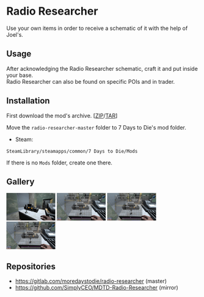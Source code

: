 Radio Researcher
================

Use your own items in order to receive a schematic of it with the help of Joel's.

Usage
-----

After acknowledging the Radio Researcher schematic, craft it and put inside your base.<br>
Radio Researcher can also be found on specific POIs and in trader.

Installation
------------

First download the mod's archive. [[ZIP](https://gitlab.com/moredaystodie/radio-researcher/-/archive/master/radio-researcher-master.zip)/[TAR](https://gitlab.com/moredaystodie/radio-researcher/-/archive/master/radio-researcher-master.tar.gz)]

Move the `radio-researcher-master` folder to 7 Days to Die's mod folder.<br>

- Steam:
```shell
SteamLibrary/steamapps/common/7 Days to Die/Mods
```

If there is no `Mods` folder, create one there.

Gallery
-------

<p align="left">
  <img src="./.media/screenshot_radio_researcher.jpg" width="128" title="Radio Researcher">
  <img src="./.media/screenshot_double_pocket_mod.jpg" width="128" title="Double Pocket Mod">
  <img src="./.media/screenshot_triple_pocket_mod.jpg" width="128" title="Triple Pocket Mod">
  <img src="./.media/screenshot_quadruple_pocket_mod.jpg" width="128" title="Quadruple Pocket Mod">
</p>

Repositories
------------

- https://gitlab.com/moredaystodie/radio-researcher (master)
- https://github.com/SimplyCEO/MDTD-Radio-Researcher (mirror)

